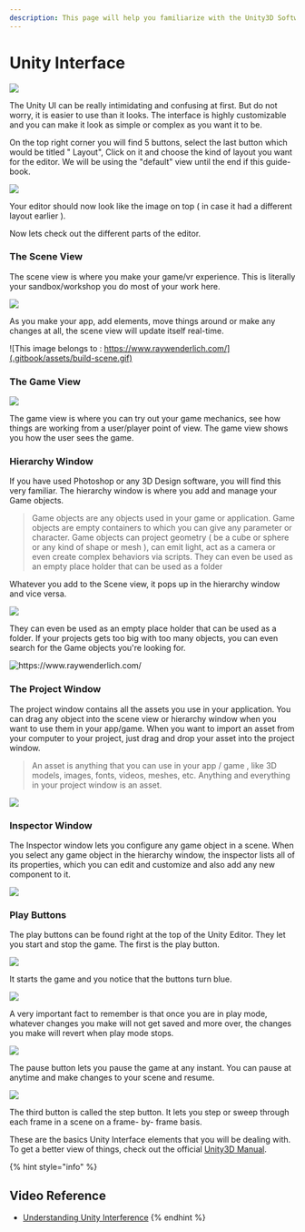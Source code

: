 ```yaml
---
description: This page will help you familiarize with the Unity3D Software.
---
```


# Unity Interface

![](.gitbook/assets/10.jpg)

The Unity UI can be really intimidating and confusing at first. But do not worry, it is easier to use than it looks. The interface is highly customizable and you can make it look as simple or complex as you want it to be.

On the top right corner you will find 5 buttons, select the last button which would be titled " Layout", Click on it and choose the kind of layout you want for the editor. We will be using the "default" view until the end if this guide-book.

![](.gitbook/assets/11.jpg)

Your editor should now look like the image on top \( in case it had a different layout earlier \).

Now lets check out the different parts of the editor.

### The Scene View

The scene view is where you make your game/vr experience. This is literally your sandbox/workshop you do most of your work here. 

![](.gitbook/assets/12.jpg)

As you make your app, add elements, move things around or make any changes at all, the scene view will update itself real-time.

![This image belongs to : https://www.raywenderlich.com/](.gitbook/assets/build-scene.gif)

### The Game View

![](.gitbook/assets/13.jpg)

The game view is where you can try out your game mechanics, see how things are working from a user/player point of view. The game view shows you how the user sees the game.  


### Hierarchy Window

If you have used Photoshop or any 3D Design software, you will find this very familiar. The hierarchy window is where you add and manage your Game objects. 

> Game objects are any objects used in your game or application. Game objects are empty containers to which you can give any parameter or character. Game objects can project geometry \( be a cube or sphere or any kind of shape or mesh \), can emit light, act as a camera or even create complex behaviors via scripts. They can even be used as an empty place holder that can be used as a folder

Whatever you add to the Scene view, it pops up in the hierarchy window and vice versa.

![](.gitbook/assets/14.jpg)

They can even be used as an empty place holder that can be used as a folder. If your projects gets too big with too many objects, you can even search for the Game objects you're looking for.

![https://www.raywenderlich.com/ ](.gitbook/assets/hierachy.gif)

### The Project Window

The project window contains all the assets you use in your application. You can drag any object into the scene view or hierarchy window when you want to use them in your app/game. When you want to import an asset from your computer to your project, just drag and drop your asset into the project window.

> An asset is anything that you can use in your app / game , like 3D models, images, fonts, videos, meshes, etc. Anything and everything in your project window is an asset.

![](.gitbook/assets/15.jpg)

### Inspector Window

The Inspector window lets you configure any game object in a scene. When you select any game object in the hierarchy window, the inspector lists all of its properties, which you can edit and customize and also add any new component to it. 

![](.gitbook/assets/17.jpg)

### Play Buttons

The play buttons can be found right at the top of the Unity Editor. They let you start and stop the game. The first is the play button.

![](.gitbook/assets/playbuttons1-1.png)

It starts the game and you notice that the buttons turn blue.

![](.gitbook/assets/playbuttons2.png)

A very important fact to remember is that once you are in play mode, whatever changes you make will not get saved and more over, the changes you make will revert when play mode stops. 

![](.gitbook/assets/playbuttons3.png)

The pause button lets you pause the game at any instant. You can pause at anytime and make changes to your scene and resume.

![](.gitbook/assets/playbuttons4.png)

The third button is called the step button. It lets you step or sweep through each frame in a scene on a frame- by- frame basis.



These are the basics Unity Interface elements that you will be dealing with. To get a better view of things, check out the official [Unity3D Manual](https://docs.unity3d.com/Manual/UnityBasics.html). 

{% hint style="info" %}
## Video Reference

* [Understanding Unity Interference](https://www.youtube.com/watch?v=z92ZfYEyojI) 
{% endhint %}

